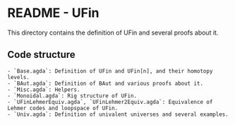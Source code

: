 # README - UFin

This directory contains the definition of UFin and several proofs about it.

## Code structure

    - `Base.agda`: Definition of UFin and UFin[n], and their homotopy levels.
    - `BAut.agda`: Definition of BAut and various proofs about it.
    - `Misc.agda`: Helpers.
    - `Monoidal.agda`: Rig structure of UFin.
    - `UFinLehmerEquiv.agda`, `UFinLehmer2Equiv.agda`: Equivalence of Lehmer codes and loopspace of UFin.
    - `Univ.agda`: Definition of univalent universes and several examples.